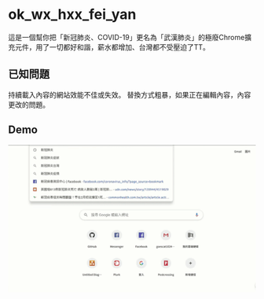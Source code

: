 # ok_wx_hxx_fei_yan
這是一個幫你把「新冠肺炎、COVID-19」更名為「武漢肺炎」的極廢Chrome擴充元件，用了一切都好和諧，薪水都增加、台灣都不受壓迫了TT。

## 已知問題
持續載入內容的網站效能不佳或失效。
替換方式粗暴，如果正在編輯內容，內容更改的問題。

## Demo
![](https://github.com/goescat/ok_wx_hxx_fei_yan/blob/master/demo.gif)
